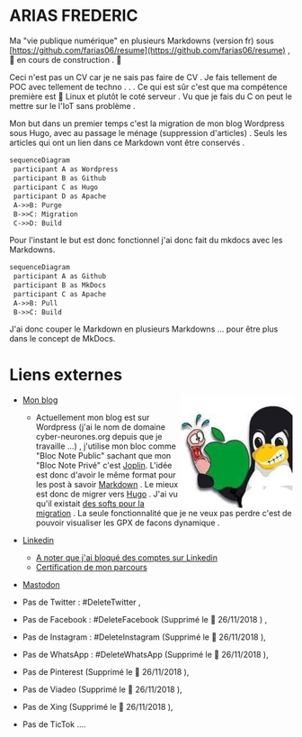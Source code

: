 
ARIAS FREDERIC
==============

Ma "vie publique numérique" en plusieurs Markdowns (version fr) sous [https://github.com/farias06/resume](https://github.com/farias06/resume) , :construction: en cours de construction . :construction: 

Ceci n'est pas un CV car je ne sais pas faire de CV . Je fais tellement de POC avec tellement de techno  . . .  Ce qui est sûr c'est que ma compétence première est :penguin: Linux et plutôt le coté serveur . Vu que je fais du C on peut le mettre sur le l'IoT sans problème .

Mon but dans un premier temps c'est la migration de mon blog Wordpress sous Hugo, avec au passage le ménage (suppression d'articles) . Seuls les articles qui ont un lien dans ce Markdown vont être conservés .

```mermaid
sequenceDiagram
 participant A as Wordpress
 participant B as Github
 participant C as Hugo
 participant D as Apache
 A->>B: Purge
 B->>C: Migration
 C->>D: Build
```

Pour l'instant le but est donc fonctionnel j'ai donc fait du mkdocs avec les Markdowns.

```mermaid
sequenceDiagram
 participant A as Github
 participant B as MkDocs
 participant C as Apache
 A->>B: Pull
 B->>C: Build
```

J'ai donc couper le Markdown en plusieurs Markdowns ... pour être plus dans le concept de MkDocs.

# Liens externes 

<img class="special-img-class"  align="right" src="./img/Logo_200x200_cyberneurones.jpg" width="200">

- [Mon blog](www.cyber-neurones.org)
   - Actuellement mon blog est sur Wordpress (j'ai le nom de domaine cyber-neurones.org depuis que je travaille ...) , j'utilise mon bloc comme "Bloc Note Public" sachant que mon "Bloc Note Privé" c'est [Joplin](https://joplinapp.org/). L'idée est donc d'avoir le même format pour les post à savoir [Markdown](https://fr.wikipedia.org/wiki/Markdown) . Le mieux est donc de migrer vers [Hugo](https://gohugo.io/) . J'ai vu qu'il existait [des softs pour la migration](https://gohugo.io/tools/migrations/#wordpress) . La seule fonctionnalité que je ne veux pas perdre c'est de pouvoir visualiser les GPX de facons dynamique .   

- [Linkedin](http://fr.linkedin.com/in/ariasfrederic)

   - [A noter que j'ai bloqué des comptes sur Linkedin](https://www.cyber-neurones.org/2022/01/linkedin-bloquer-les-covidiots/)
   - [Certification de mon parcours](https://www.lassuranceretraite.fr/vitae/index.html#/c?p=8fdf2636ccb2425b8c19b6cde2c20d04)

- [Mastodon](https://pouet.chapril.org/@Cyberneurones)

- Pas de Twitter : #DeleteTwitter , 
- Pas de Facebook : #DeleteFacebook (Supprimé le :date: 26/11/2018 ) , 
- Pas de Instagram : #DeleteInstagram (Supprimé le :date: 26/11/2018 ), 
- Pas de WhatsApp : #DeleteWhatsApp (Supprimé le :date: 26/11/2018 ), 
- Pas de Pinterest (Supprimé le :date: 26/11/2018 ), 
- Pas de Viadeo (Supprimé le :date: 26/11/2018 ), 
- Pas de Xing (Supprimé le :date: 26/11/2018 ),
- Pas de TicTok ....

